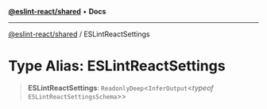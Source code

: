 [**@eslint-react/shared**](../README.md) • **Docs**

***

[@eslint-react/shared](../README.md) / ESLintReactSettings

# Type Alias: ESLintReactSettings

> **ESLintReactSettings**: `ReadonlyDeep`\<`InferOutput`\<*typeof* `ESLintReactSettingsSchema`\>\>
